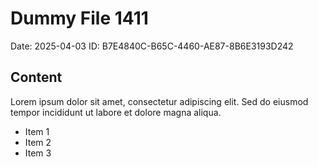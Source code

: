 # Dummy File 1411

Date: 2025-04-03
ID: B7E4840C-B65C-4460-AE87-8B6E3193D242

## Content

Lorem ipsum dolor sit amet, consectetur adipiscing elit.
Sed do eiusmod tempor incididunt ut labore et dolore magna aliqua.

* Item 1
* Item 2
* Item 3

